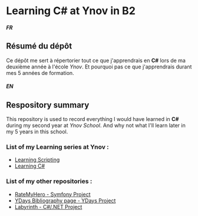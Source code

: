 # Learning C# at Ynov in B2


##### FR

## Résumé du dépôt

Ce dépôt me sert à répertorier tout ce que j'apprendrais en **C#** lors de ma deuxième année à l'école *Ynov*. Et pourquoi pas ce que j'apprendrais durant mes 5 années de formation.


##### EN

## Respository summary

This repository is used to record everything I would have learned in **C#** during my second year at *Ynov School*. And why not what I'll learn later in my 5 years in this school.



### List of my Learning series at Ynov :

* [Learning Scripting](https://github.com/ImMyst/Learning-Scripting-B2)
* [Learning C#](https://github.com/ImMyst/Learning-CSharp-B2)

### List of my other repositories :

* [RateMyHero - Symfony Project](https://github.com/ImMyst/RateMyHero)
* [YDays Bibliography page - YDays Project](https://github.com/ImMyst/Ydays-Bibliography-page)
* [Labyrinth - C#/.NET Project](https://github.com/ImMyst/Labyrinth-CSharp)
